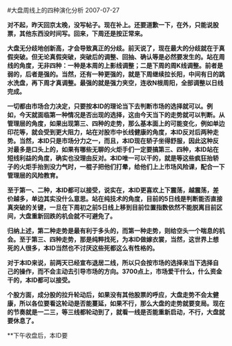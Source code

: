 #大盘周线上的四种演化分析
2007-07-27

 **对不起，昨天回京太晚，没写帖子。现在补上。还要道歉一下，在外，只能说股票，其他东西没时间写。回来，下周还是按正常来。**
 
**大盘无分歧地创新高，才会导致真正的分歧。前天说了，现在最大的分歧就在于真假突破。但无论真假突破，突破后的调整、回抽、确认等是必然要发生的。站在周线的角度，无非四种：一种是本周的上影线调整；二是下周的周K线调整。前者是弱的，后者是强的。当然，还有一种更强的，就是下周继续拉长阳，中间有日的跳水洗盘，再下周才真调整。最强的就是强力夹空，连收N根周阳，全部调整以日线完成。**

**一切都由市场合力决定，只要按本ID的理论当下去判断市场的选择就可以。例如，今天就面临第一种情况是否出现的选择，这由今天当下的走势就可以判断。从管理层的角度，如果出现第三、四种的走势，那么基本面上的可能变化，例如单边印花等，就会受到更大阻力，站在对股市中长线健康的角度，本ID反对后两种走势。当然，本ID只是市场分力之一，而且，本ID现在轿子坐得舒服，因此这种反对最多是口头上的，如果有哪些无聊的火炬手们一定要搞第三、四种，本ID站在短线利益的角度，确实也没理由反对。本ID唯一可以干的，就是等这些疯狂抬轿子的火炬手抬到没力气时，一棍子把他们打晕，给他们上上市场风险课，配合一下管理层的风险教育。**

**至于第一、二种，本ID都可以接受，说实在，本ID更喜欢上下震荡，越震荡，差价越多，单边其实没什么意思。站在纯技术的角度，目前的5日线是判断能否直接真突破的关键，一旦在下周初之前5日线上移到目前位置指数依然不能脱离目前区间，大盘重新回跌的机会就不可避免了。**

**归纳上述，第二种走势是最有利于多头的，而第一种走势，则给空头一个喘息的机会。至于第三、四种走势，那是纯粹找死，为本ID做嫁衣裳，当然，这世界上想死的人很多，本ID当然也不讨厌这些死都这么有性格的。**
 
**对于本ID来说，前两天已经宣布退居二线，所以只会按市场的选择来当下选择自己的操作，而不会主动去引导市场的方向。3700点上，市场爱干什么，什么资金干的，本ID都可以接受。**
 
**个股方面，成分股的拉升轮动后，如果没有其他股票的呼应，大盘走势不会太健康，所以各位要看这轮动是否能蔓延，如果不行，那么大盘的走势就要变局。现在的节奏就是一二三，等三线都轮动到了，就看一线是否能重新启动，不行，大盘就要休息了。**
 
**下午收盘后，本ID要